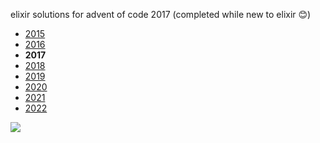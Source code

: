 elixir solutions for advent of code 2017 (completed while new to elixir 😊)

* [2015](https://github.com/thth/aoc_2015)
* [2016](https://github.com/thth/aoc_2016)
* __2017__
* [2018](https://github.com/thth/aoc_2018)
* [2019](https://github.com/thth/aoc_2019)
* [2020](https://github.com/thth/aoc_2020)
* [2021](https://github.com/thth/aoc_2021)
* [2022](https://github.com/thth/aoc_2022)

![](https://user-images.githubusercontent.com/7574985/102468147-04d54800-4006-11eb-8f73-fa2db0fbb1de.png)
